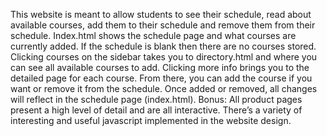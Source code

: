 This website is meant to allow students to see their schedule, read about available courses, add them to their schedule and remove them from their schedule. Index.html shows the schedule page and what courses are currently added. If the schedule is blank then there are no courses stored. Clicking courses on the sidebar takes you to directory.html and where you can see all available courses to add. Clicking more info brings you to the detailed page for each course. From there, you can add the course if you want or remove it from the schedule. Once added or removed, all changes will reflect in the schedule page (index.html). 
	Bonus:
	All product pages present a high level of detail and are all interactive.
	There’s a variety of interesting and useful javascript implemented in the website design.
